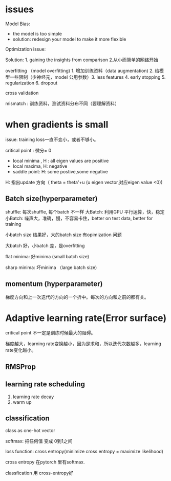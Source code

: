 # issues
Model Bias: 
+ the model is too simple
+ solution: redesign your model to make it more flexible

Optimization issue:

Solution: 1.  gaining the insights from comparison 2.从小而简单的网络开始

overfitting （model overfitting) 1. 增加训练资料（data augmentation) 2. 给模型一些限制（少神经元，model 公用参数）3. less features 4. early stopping 5. regularization 6. dropout

cross validation

mismatch : 训练资料，测试资料分布不同（要理解资料）

# when gradients is small

issue: training loss一直不变小，或者不够小。

critical point : 微分= 0
+ local minima , H : all eigen values are positive
+ local maxima, H: negative
+ saddle point: H: some postive,some negative
 
 H: 指出update 方向（ theta = theta'+u (u eigen vector,对应eigen value <0))
 
 ## Batch size(hyperparameter)
 shuffle: 每次shuffle, 每个batch 不一样
 大Batch:  利用GPU 平行运算，快，稳定
 小Batch:  噪声大，准确，慢，不容易卡住，better on test data, better for training

小batch size 结果好，大的batch size 有opimization 问题

大batch 好，小batch 差，是overfitting

flat minima: 好minima (small batch size)

sharp minima: 坏minima （large batch size)

 ## momentum  (hyperparameter)
 
 梯度方向和上一次迭代的方向的一个折中。每次的方向和之前的都有关。
 
 
 # Adaptive learning rate(Error surface)
 
 critical point 不一定是训练时候最大的阻碍。
 
 
 梯度越大，learning rate变换越小，因为是求和，所以迭代次数越多，learning rate变化越小。
 
 ## RMSProp
 
 ## learning rate scheduling 
  1. learning rate decay
  2. warm up
 

## classification

class as one-hot vector

softmax: 把任何值 变成 0到1之间

loss function: cross entropy(minimize cross entropy = maximize likelihood)

cross entropy 在pytorch 里有softmax.

classfication 用 cross-entropy好

 

